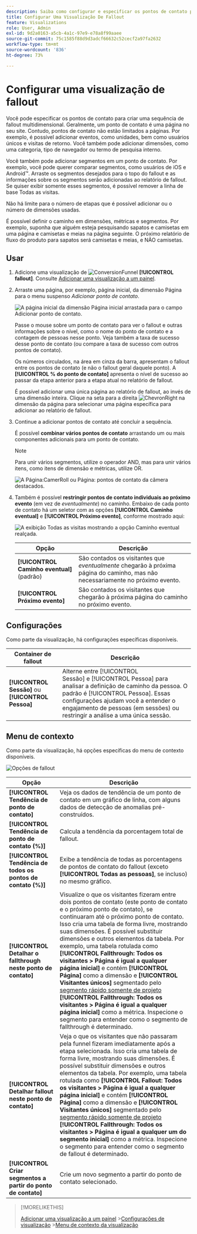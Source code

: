 ```yaml
---
description: Saiba como configurar e especificar os pontos de contato para criar uma sequência de fallout multidimensional.
title: Configurar Uma Visualização De Fallout
feature: Visualizations
role: User, Admin
exl-id: 9d2a0163-a5cb-4a1c-97e9-e78a8f99aaee
source-git-commit: 75c1585f88d9d3adcf66632c52cecf2a97fa2632
workflow-type: tm+mt
source-wordcount: '836'
ht-degree: 73%

---
```


# Configurar uma visualização de fallout

Você pode especificar os pontos de contato para criar uma sequência de fallout multidimensional. Geralmente, um ponto de contato é uma página no seu site. Contudo, pontos de contato não estão limitados a páginas. Por exemplo, é possível adicionar eventos, como unidades, bem como usuários únicos e visitas de retorno. Você também pode adicionar dimensões, como uma categoria, tipo de navegador ou termo de pesquisa interno.

Você também pode adicionar segmentos em um ponto de contato. Por exemplo, você pode querer comparar segmentos, como usuários de iOS e Android™. Arraste os segmentos desejados para o topo do fallout e as informações sobre os segmentos serão adicionadas ao relatório de fallout. Se quiser exibir somente esses segmentos, é possível remover a linha de base Todas as visitas.

Não há limite para o número de etapas que é possível adicionar ou o número de dimensões usadas.

É possível definir o caminho em dimensões, métricas e segmentos. Por exemplo, suponha que alguém esteja pesquisando sapatos e camisetas em uma página e camisetas e meias na página seguinte. O próximo relatório de fluxo do produto para sapatos será camisetas e meias, e NÃO camisetas.

## Usar

1. Adicione uma visualização de ![ConversionFunnel](/help/assets/icons/ConversionFunnel.svg) **[!UICONTROL fallout]**. Consulte [Adicionar uma visualização a um painel](../freeform-analysis-visualizations.md#add-visualizations-to-a-panel).
1. Arraste uma página, por exemplo, página inicial, da dimensão Página para o menu suspenso *Adicionar ponto de contato*.

   ![A página inicial da dimensão Página inicial arrastada para o campo Adicionar ponto de contato.](assets/fallout-drag.png)

   Passe o mouse sobre um ponto de contato para ver o fallout e outras informações sobre o nível, como o nome do ponto de contato e a contagem de pessoas nesse ponto. Veja também a taxa de sucesso desse ponto de contato (ou compare a taxa de sucesso com outros pontos de contato).

   Os números circulados, na área em cinza da barra, apresentam o fallout entre os pontos de contato (e não o fallout geral daquele ponto). A **[!UICONTROL % do ponto de contato]** apresenta o nível de sucesso ao passar da etapa anterior para a etapa atual no relatório de fallout.

   É possível adicionar uma única página ao relatório de fallout, ao invés de uma dimensão inteira. Clique na seta para a direita ![ChevronRight](/help/assets/icons/ChevronRight.svg) na dimensão da página para selecionar uma página específica para adicionar ao relatório de fallout.

1. Continue a adicionar pontos de contato até concluir a sequência.

   É possível **combinar vários pontos de contato** arrastando um ou mais componentes adicionais para um ponto de contato.

   >[!NOTE]
   >
   >Para unir vários segmentos, utilize o operador AND, mas para unir vários itens, como itens de dimensão e métricas, utilize OR.

   ![A Página:CamerRoll ou Página: pontos de contato da câmera destacados.](assets/fallout-or.png)

1. Também é possível **restringir pontos de contato individuais ao próximo evento** (em vez de *eventualmente*) no caminho. Embaixo de cada ponto de contato há um seletor com as opções **[!UICONTROL Caminho eventual]** e **[!UICONTROL Próximo evento]**, conforme mostrado aqui:

   ![A exibição Todas as visitas mostrando a opção Caminho eventual realçada.](assets/fallout-nexthit.png)

   | Opção | Descrição |
   |---|---|
   | **[!UICONTROL Caminho eventual]** (padrão) | São contados os visitantes que *eventualmente* chegarão à próxima página do caminho, mas não necessariamente no próximo evento. |
   | **[!UICONTROL Próximo evento]** | São contados os visitantes que chegarão à próxima página do caminho no próximo evento. |


## Configurações 

Como parte da visualização, há configurações específicas disponíveis.

| Container de fallout | Descrição |
|--- |--- |
| **[!UICONTROL Sessão]** ou **[!UICONTROL Pessoa]** | Alterne entre [!UICONTROL Sessão] e [!UICONTROL Pessoa] para analisar a definição de caminho da pessoa. O padrão é [!UICONTROL Pessoa]. Essas configurações ajudam você a entender o engajamento de pessoas (em sessões) ou restringir a análise a uma única sessão. |


## Menu de contexto

Como parte da visualização, há opções específicas do menu de contexto disponíveis.

![Opções de fallout](assets/fallout-options.png)

| Opção | Descrição |
|--- |--- |
| **[!UICONTROL Tendência de ponto de contato]** | Veja os dados de tendência de um ponto de contato em um gráfico de linha, com alguns dados de detecção de anomalias pré-construídos. |
| **[!UICONTROL Tendência de ponto de contato (%)]** | Calcula a tendência da porcentagem total de fallout. |
| **[!UICONTROL Tendência de todos os pontos de contato (%)]** | Exibe a tendência de todas as porcentagens de pontos de contato do fallout (exceto **[!UICONTROL Todas as pessoas]**, se incluso) no mesmo gráfico. |
| **[!UICONTROL Detalhar o fallthrough neste ponto de contato]** | Visualize o que os visitantes fizeram entre dois pontos de contato (este ponto de contato e o próximo ponto de contato), se continuaram até o próximo ponto de contato. Isso cria uma tabela de forma livre, mostrando suas dimensões. É possível substituir dimensões e outros elementos da tabela. Por exemplo, uma tabela rotulada como **[!UICONTROL Fallthrough: Todos os visitantes > Página é igual a qualquer página inicial]** e contém **[!UICONTROL Página]** como a dimensão e **[!UICONTROL Visitantes únicos]** segmentado pelo [segmento rápido somente de projeto](/help/components/segmentation/segmentation-workflow/seg-quick.md) **[!UICONTROL Fallthrough: Todos os visitantes > Página é igual a qualquer página inicial]** como a métrica. Inspecione o segmento para entender como o segmento de fallthrough é determinado. |
| **[!UICONTROL Detalhar fallout neste ponto de contato]** | Veja o que os visitantes que não passaram pela funnel fizeram imediatamente após a etapa selecionada. Isso cria uma tabela de forma livre, mostrando suas dimensões. É possível substituir dimensões e outros elementos da tabela. Por exemplo, uma tabela rotulada como **[!UICONTROL Fallout: Todos os visitantes > Página é igual a qualquer página inicial]** e contém **[!UICONTROL Página]** como a dimensão e **[!UICONTROL Visitantes únicos]** segmentado pelo [segmento rápido somente de projeto](/help/components/segmentation/segmentation-workflow/seg-quick.md) **[!UICONTROL Fallthrough: Todos os visitantes > Página é igual a qualquer um do segmento inicial]** como a métrica. Inspecione o segmento para entender como o segmento de fallout é determinado. |
| **[!UICONTROL Criar segmentos a partir do ponto de contato]** | Crie um novo segmento a partir do ponto de contato selecionado. |

>[!MORELIKETHIS]
>
>[Adicionar uma visualização a um painel](/help/analyze/analysis-workspace/visualizations/freeform-analysis-visualizations.md#add-visualizations-to-a-panel)
>&#x200B;>[Configurações de visualização](/help/analyze/analysis-workspace/visualizations/freeform-analysis-visualizations.md#settings)
>&#x200B;>[Menu de contexto da visualização](/help/analyze/analysis-workspace/visualizations/freeform-analysis-visualizations.md#context-menu)
>

